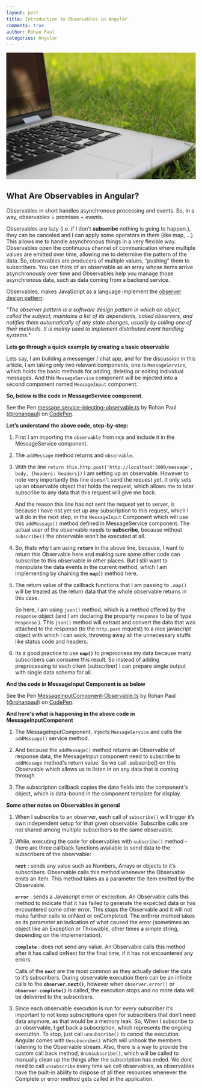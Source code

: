 ```yaml
---
layout: post
title: Introduction to Observables in Angular
comments: true
author: Rohan Paul
categories: Angular
---
```

<img src="/images/fulls/Observable-in-Angular.jpeg" class="fit image">


## What Are Observables in Angular?


Observables in short handles asynchronous processing and events. So, in a way, observables = promises + events.

Observables are lazy (i.e. if I don’t **subscribe** nothing is going to happen.), they can be canceled and I can apply some operators in them (like map, ...). This allows me to handle asynchronous things in a very flexible way. Observables open the continuous channel of communication where multiple values are emitted over time, allowing me to determine the pattern of the data. So, observables are producers of multiple values, “pushing” them to subscribers. You can think of an observable as an array whose items arrive asynchronously over time and Observables help you manage those asynchronous data, such as data coming from a backend service. 


Observables, makes JavaScript as a language implement the [observer design pattern](https://en.wikipedia.org/wiki/Observer_pattern):

*"The observer pattern is a software design pattern in which an object, called the subject, maintains a list of its dependents, called observers, and notifies them automatically of any state changes, usually by calling one of their methods. It is mainly used to implement distributed event handling systems."*

**Lets go through a quick example by creating a basic observable**

Lets say, I am building a messenger / chat app, and for the discussion in this article, I am taking only two relevant components, one is ``MessageService``, which holds the basic methods for adding, deleting or editing individual messages. And this ``MessageService`` component will be injected into a second component named ``MessageInput`` component.

**So, below is the code in MessageService component.**


<p data-height="615" data-theme-id="0" data-slug-hash="XZQEbQ" data-default-tab="js" data-user="rohanpaul" data-embed-version="2" data-pen-title="message.service-injecting-observable.ts" class="codepen">See the Pen <a href="https://codepen.io/rohanpaul/pen/XZQEbQ/">message.service-injecting-observable.ts</a> by Rohan Paul (<a href="https://codepen.io/rohanpaul">@rohanpaul</a>) on <a href="https://codepen.io">CodePen</a>.</p>
<script async src="https://static.codepen.io/assets/embed/ei.js"></script>


**Let’s understand the above code, step-by-step:**

1. First I am importing the ``observable`` from rxjs and include it in the MessageService component.

2. The ``addMessage`` method returns and ``observable``.

3. With the line ``return this.http.post('http://localhost:3000/message', body, {headers: headers})`` I am setting up an observable. However to note very importantly this line doesn't send the request yet. It only sets up an observable object that holds the request, which allows me to later subscribe to any data that this request will give me back. 

	And the reason this line has not sent the request yet to server, is because I have not yet set up any subscription to this request, which I will do in the next step, in the ``MessageInput`` Component which will use this ``addMessage()`` method defined in MessageService component. The actual user of the observable needs to **subscribe**, because without ``subscribe()`` the observable won't be executed at all. 

4. So, thats why I am using **``return``** in the above line, because, I want to return this Observable here and making sure some other code can subscribe to this observable in other places. But I still want to manipulate the data events in the current method, which I am implementing by chaining the **``map()``** method here.

5. The return value of the callback functions that I am passing to ``.map()`` will be treated as the return data that the whole observable returns in this case.

	So here, I am using ``json()`` method, which is a method offered by the ``response`` object (and I am declaring the property ``response`` to be of type ``Response`` ). This ``json()`` method will extract and convert the data that was attached to the response (to the ``http.post`` request) to a nice javascript object with which I can work, throwing away all the unnecessary stuffs like status code and headers.


6. Its a good practice to use **``map()``** to preproccess my data because many subscribers can consume this result. So instead of adding preprocessing to each client (subscriber) I can prepare single output with single data schema for all.


**And the code in MessageInput Component is as below**

<p data-height="497" data-theme-id="0" data-slug-hash="WMWJXN" data-default-tab="js" data-user="rohanpaul" data-embed-version="2" data-pen-title="MessageInputComponent-Observable.ts" class="codepen">See the Pen <a href="https://codepen.io/rohanpaul/pen/WMWJXN/">MessageInputComponent-Observable.ts</a> by Rohan Paul (<a href="https://codepen.io/rohanpaul">@rohanpaul</a>) on <a href="https://codepen.io">CodePen</a>.</p>
<script async src="https://static.codepen.io/assets/embed/ei.js"></script>


**And here's what is happening in the above code in MessageInputComponent**


1. The MessageInputComponent, injects ``MessageService`` and calls the ``addMessage()`` service method.

2. And because the ``addMessage()`` method returns an Observable of response data, the MessageInput component need to subscribe to ``addMessage`` method's return value. So we call .subscribe() on this Observable which allows us to listen in on any data that is coming through.

3. The subscription callback copies the data fields into the component's object, which is data-bound in the component template for display.


**Some other notes on Observables in general**

1. When I subscribe to an observer, each call of ``subscribe()`` will trigger it’s own independent setup for that given observable. Subscribe calls are not shared among multiple subscribers to the same observable.

2. While, executing the code for observables with ``subscribe()`` method - there are three callback functions available to send data to the subscribers of the observable:

	**``next``** : sends any value such as Numbers, Arrays or objects to it’s subscribers. Observable calls this method whenever the Observable emits an item. This method takes as a parameter the item emitted by the Observable.

	**``error``** : sends a Javascript error or exception. An Observable calls this method to indicate that it has failed to generate the expected data or has encountered some other error. This stops the Observable and it will not make further calls to onNext or onCompleted. The onError method takes as its parameter an indication of what caused the error (sometimes an object like an Exception or Throwable, other times a simple string, depending on the implementation).

	**``complete``** : does not send any value. An Observable calls this method after it has called onNext for the final time, if it has not encountered any errors. 

	Calls of the **``next``** are the most common as they actually deliver the data to it’s subscribers. During observable execution there can be an infinite calls to the **``observer.next()``**, however when ``observer.error()`` or **``observer.complete()``** is called, the execution stops and no more data will be delivered to the subscribers.

3. Since each observable execution is run for every subscriber it’s important to not keep subscriptions open for subscribers that don’t need data anymore, as that would be a memory leak. So, When I subscribe to an observable, I get back a subscription, which represents the ongoing execution. To stop, just call ``unsubscribe()`` to cancel the execution. 
Angular comes with ``Unsubscribe()`` which will unhook the members listening to the Observable stream. Also, there is a way to provide the custom call back method, ``OnUnsubscribe()``, which will be called to manually clean up the things after the subscription has ended. 
We dont need to call ``unsubscribe`` every time we call observables, as observables have the built-in ability to dispose of all their resources whenever the Complete or error method gets called in the application.




